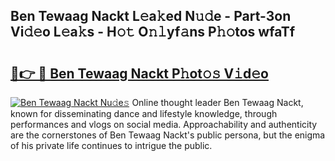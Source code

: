 ## Ben Tewaag Nackt L𝚎a𝚔ed N𝚞𝚍e - Part-3on Vi𝚍𝚎o L𝚎a𝚔s - H𝚘𝚝 O𝚗𝚕yf𝚊ns P𝚑𝚘tos wfaTf

# <h2><a href="http://kfenqk.oniu.top/?m=Ben+Tewaag+Nackt">🔗👉 🔴 Ben Tewaag Nackt P𝚑ot𝚘𝚜 V𝚒d𝚎o</a></h2>

[![Ben Tewaag Nackt Nu𝚍e𝚜](https://i.imgur.com/0qMVB7G.gif)](http://kfenqk.oniu.top/?m=Ben+Tewaag+Nackt)
Online thought leader Ben Tewaag Nackt, known for disseminating dance and lifestyle knowledge, through performances and vlogs on social media. Approachability and authenticity are the cornerstones of Ben Tewaag Nackt's public persona, but the enigma of his private life continues to intrigue the public.  
